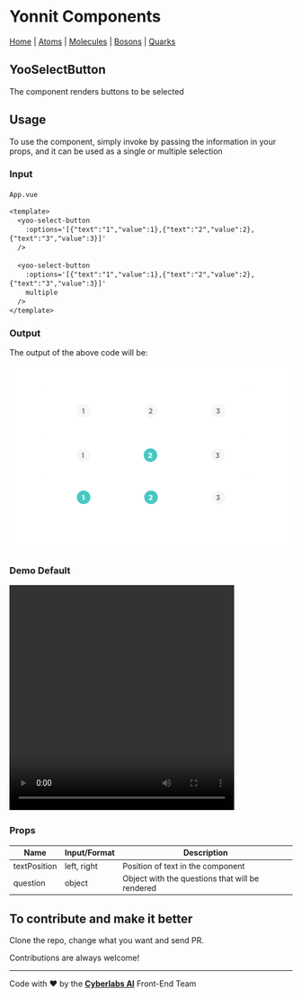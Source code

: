 # Yonnit Components

[Home](https://cyberlabs.ai/) | [Atoms](https://cyberlabs.ai/) | [Molecules](https://cyberlabs.ai/) | [Bosons](https://cyberlabs.ai/) | [Quarks](https://cyberlabs.ai/)

## YooSelectButton

The component renders buttons to be selected

## Usage

To use the component, simply invoke by passing the information in your props, and it can be used as a single or multiple selection

### Input
`App.vue`
```vue
<template>
  <yoo-select-button
    :options='[{"text":"1","value":1},{"text":"2","value":2},{"text":"3","value":3}]'
  />

  <yoo-select-button
    :options='[{"text":"1","value":1},{"text":"2","value":2},{"text":"3","value":3}]'
    multiple
  />
</template>
```

### Output

The output of the above code will be:

<img src="../../../../public/readme-img/select-button.png" alt="YooSelectButton">

### Demo Default

<video width="400px" height="400px">
  <source src="../../../../public/readme-demo/select-button-one" type="video/mp4">
</video>


### Props

| Name               | Input/Format                                  | Description                                                                 |
| -                  | -                                             | -                                                                           |
| textPosition       | left, right                                   | Position of text in the component                                           |
| question           | object                                        | Object with the questions that will be rendered                             |     

## To contribute and make it better

Clone the repo, change what you want and send PR.

Contributions are always welcome!

---

Code with ❤ by the [**Cyberlabs AI**](https://cyberlabs.ai/) Front-End Team

